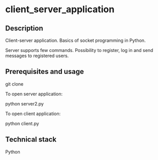 # client_server_application

## Description

Client-server application. Basics of socket programming in Python.

Server supports few commands.
Possibility to register, log in and send messages to registered users.

## Prerequisites and usage

git clone

To open server application:

python server2.py

To open client application:

python client.py

## Technical stack

Python

